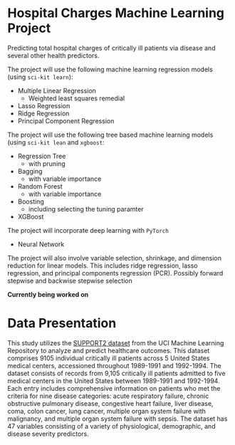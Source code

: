 # Hospital Charges Machine Learning Project
Predicting total hospital charges of critically ill patients via disease and several other health predictors. 

The project will use the following machine learning regression models (using `sci-kit learn`): 
- Multiple Linear Regression
  - Weighted least squares remedial
- Lasso Regression
- Ridge Regression
- Principal Component Regression

The project will use the following tree based machine learning models (using `sci-kit lean` and `xgboost`: 
- Regression Tree
  - with pruning
- Bagging
  - with variable importance
- Random Forest
  - with variable importance
- Boosting
  - including selecting the tuning paramter
- XGBoost

The project will incorporate deep learning with `PyTorch`
- Neural Network

The project will also involve variable selection, shrinkage, and dimension reduction for linear models. This includes ridge regression, lasso regression, and principal components regression (PCR). Possibly forward stepwise and backwise stepwise selection

**Currently being worked on**

# Data Presentation

This study utilizes the [SUPPORT2 dataset](https://archive.ics.uci.edu/dataset/880/support2) from the UCI Machine Learning Repository to analyze and predict healthcare outcomes. This dataset comprises 9105 individual critically ill patients across 5 United States medical centers, accessioned throughout 1989-1991 and 1992-1994. The dataset consists of records from 9,105 critically ill patients admitted to five medical centers in the United States between 1989-1991 and 1992-1994. Each entry includes comprehensive information on patients who met the criteria for nine disease categories: acute respiratory failure, chronic obstructive pulmonary disease, congestive heart failure, liver disease, coma, colon cancer, lung cancer, multiple organ system failure with malignancy, and multiple organ system failure with sepsis. The dataset has 47 variables consisting of a variety of physiological, demographic, and disease severity predictors.


